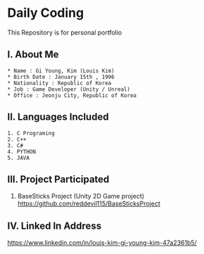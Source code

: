# Daily Coding

This Repository is for personal portfolio

## I. About Me
~~~
* Name : Gi Young, Kim (Louis Kim)
* Birth Date : January 15th , 1996
* Nationality : Republic of Korea
* Job : Game Developer (Unity / Unreal)
* Office : Jeonju City, Republic of Korea
~~~

## II. Languages Included
~~~
1. C Programing
2. C++
3. C#
4. PYTHON
5. JAVA
~~~

## III. Project Participated
1. BaseSticks Project (Unity 2D Game project)<br>
https://github.com/reddevil115/BaseSticksProject

## IV. Linked In Address
https://www.linkedin.com/in/louis-kim-gi-young-kim-47a2361b5/
